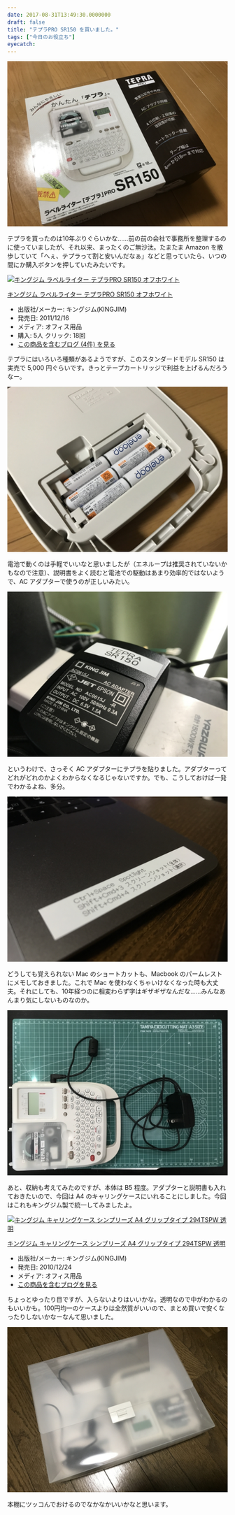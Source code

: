 ```yaml
---
date: 2017-08-31T13:49:30.0000000
draft: false
title: "テプラPRO SR150 を買いました。"
tags: ["今日のお役立ち"]
eyecatch: 
---
```

<p><span itemscope itemtype="http://schema.org/Photograph"><img src="20170815181810.jpg" alt="f:id:daruyanagi:20170815181810j:plain" title="f:id:daruyanagi:20170815181810j:plain" class="hatena-fotolife" itemprop="image"></span></p><p>テプラを買ったのは10年ぶりぐらいかな……前の前の会社で事務所を整理するのに使っていましたが、それ以来、まったくのご無沙汰。たまたま Amazon を散歩していて「へぇ、テプラって割と安いんだなぁ」などと思っていたら、いつの間にか購入ボタンを押していたみたいです。</p><p><div class="hatena-asin-detail"><a href="http://www.amazon.co.jp/exec/obidos/ASIN/B006GM1ISY/bestylesnet-22/"><img src="https://images-fe.ssl-images-amazon.com/images/I/51fT45%2ByyuL._SL160_.jpg" class="hatena-asin-detail-image" alt="キングジム ラベルライター テプラPRO  SR150 オフホワイト" title="キングジム ラベルライター テプラPRO  SR150 オフホワイト"></a><div class="hatena-asin-detail-info"><p class="hatena-asin-detail-title"><a href="http://www.amazon.co.jp/exec/obidos/ASIN/B006GM1ISY/bestylesnet-22/">キングジム ラベルライター テプラPRO  SR150 オフホワイト</a></p><ul><li><span class="hatena-asin-detail-label">出版社/メーカー:</span> キングジム(KINGJIM)</li><li><span class="hatena-asin-detail-label">発売日:</span> 2011/12/16</li><li><span class="hatena-asin-detail-label">メディア:</span> オフィス用品</li><li><span class="hatena-asin-detail-label">購入</span>: 5人 <span class="hatena-asin-detail-label">クリック</span>: 18回</li><li><a href="http://d.hatena.ne.jp/asin/B006GM1ISY/bestylesnet-22" target="_blank">この商品を含むブログ (4件) を見る</a></li></ul></div><div class="hatena-asin-detail-foot"></div></div></p><p>テプラにはいろいろ種類があるようですが、このスタンダードモデル SR150 は実売で 5,000 円ぐらいです。きっとテープカートリッジで利益を上げるんだろうなー。</p><p><span itemscope itemtype="http://schema.org/Photograph"><img src="20170815182147.jpg" alt="f:id:daruyanagi:20170815182147j:plain" title="f:id:daruyanagi:20170815182147j:plain" class="hatena-fotolife" itemprop="image"></span></p><p>電池で動くのは手軽でいいなと思いましたが（エネループは推奨されていないかもなので注意）、説明書をよく読むと電池での駆動はあまり効率的ではないようで、AC アダプターで使うのが正しいみたい。</p><p><span itemscope itemtype="http://schema.org/Photograph"><img src="20170821071445.jpg" alt="f:id:daruyanagi:20170821071445j:plain" title="f:id:daruyanagi:20170821071445j:plain" class="hatena-fotolife" itemprop="image"></span></p><p>というわけで、さっそく AC アダプターにテプラを貼りました。アダプターってどれがどれのかよくわからなくなるじゃないですか。でも、こうしておけば一発でわかるよね、多分。</p><p><span itemscope itemtype="http://schema.org/Photograph"><img src="20170815192124.jpg" alt="f:id:daruyanagi:20170815192124j:plain" title="f:id:daruyanagi:20170815192124j:plain" class="hatena-fotolife" itemprop="image"></span></p><p>どうしても覚えられない Mac のショートカットも、Macbook のパームレストにメモしておきました。これで Mac を使わなくちゃいけなくなった時も大丈夫。それにしても、10年経つのに相変わらず字はギザギザなんだな……みんなあんまり気にしないものなのか。</p><p><span itemscope itemtype="http://schema.org/Photograph"><img src="20170821072722.jpg" alt="f:id:daruyanagi:20170821072722j:plain" title="f:id:daruyanagi:20170821072722j:plain" class="hatena-fotolife" itemprop="image"></span></p><p>あと、収納も考えてみたのですが、本体は B5 程度。アダプターと説明書も入れておきたいので、今回は A4 のキャリングケースにいれることにしました。今回はこれもキングジム製で統一してみましたよ。</p><p><div class="hatena-asin-detail"><a href="http://www.amazon.co.jp/exec/obidos/ASIN/B006518VCW/bestylesnet-22/"><img src="https://images-fe.ssl-images-amazon.com/images/I/31SX-rKZUeL._SL160_.jpg" class="hatena-asin-detail-image" alt="キングジム キャリングケース シンプリーズ A4 グリップタイプ 294TSPW 透明" title="キングジム キャリングケース シンプリーズ A4 グリップタイプ 294TSPW 透明"></a><div class="hatena-asin-detail-info"><p class="hatena-asin-detail-title"><a href="http://www.amazon.co.jp/exec/obidos/ASIN/B006518VCW/bestylesnet-22/">キングジム キャリングケース シンプリーズ A4 グリップタイプ 294TSPW 透明</a></p><ul><li><span class="hatena-asin-detail-label">出版社/メーカー:</span> キングジム(KINGJIM)</li><li><span class="hatena-asin-detail-label">発売日:</span> 2010/12/24</li><li><span class="hatena-asin-detail-label">メディア:</span> オフィス用品</li><li><a href="http://d.hatena.ne.jp/asin/B006518VCW/bestylesnet-22" target="_blank">この商品を含むブログを見る</a></li></ul></div><div class="hatena-asin-detail-foot"></div></div></p><p>ちょっとゆったり目ですが、入らないよりはいいかな。透明なので中がわかるのもいいかも。100円均一のケースよりは全然質がいいので、まとめ買いで安くなったりしないかなーなんて思いました。</p><p><span itemscope itemtype="http://schema.org/Photograph"><img src="20170824103651.jpg" alt="f:id:daruyanagi:20170824103651j:plain" title="f:id:daruyanagi:20170824103651j:plain" class="hatena-fotolife" itemprop="image"></span></p><p>本棚にツッコんでおけるのでなかなかいいかなと思います。</p>
